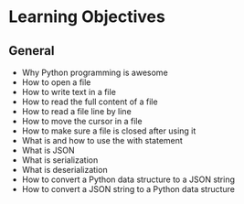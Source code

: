 # Learning Objectives

## General
+ Why Python programming is awesome
+ How to open a file
+ How to write text in a file
+ How to read the full content of a file
+ How to read a file line by line
+ How to move the cursor in a file
+ How to make sure a file is closed after using it
+ What is and how to use the with statement
+ What is JSON
+ What is serialization
+ What is deserialization
+ How to convert a Python data structure to a JSON string
+ How to convert a JSON string to a Python data structure
